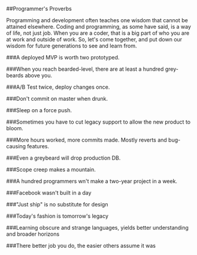 ##Programmer's Proverbs

Programming and development often teaches one wisdom that cannot be attained elsewhere. Coding and programming, as some have said, is a way of life, not just job. When you are a coder, that is a big part of who you are at work and outside of work. So, let's come together, and put down our wisdom for future generations to see and learn from.

###A deployed MVP is worth two prototyped.

###When you reach bearded-level, there are at least a hundred grey-beards above you.

###A/B Test twice, deploy changes once.

###Don't commit on master when drunk.

###Sleep on a force push.

###Sometimes you have to cut legacy support to allow the new product to bloom.

###More hours worked, more commits made. Mostly reverts and bug-causing features.

###Even a greybeard will drop production DB.

###Scope creep makes a mountain.

###A hundred programmers wn't make a two-year project in a week.

###Facebook wasn't built in a day

###"Just ship" is no substitute for design

###Today's fashion is tomorrow's legacy

###Learning obscure and strange languages, yields better understanding and broader horizons

###There better job you do, the easier others assume it was
